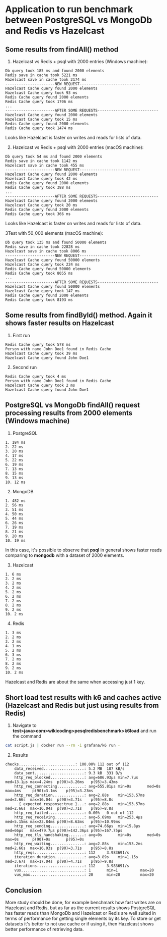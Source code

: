 # Application to run benchmark between PostgreSQL vs MongoDb and Redis vs Hazelcast
## Some results from findAll() method
1. Hazelcast vs Redis + psql with 2000 entries (Windows machine):
```
Db query took 185 ms and found 2000 elements
Redis save in cache took 5221 ms
Hazelcast save in cache took 2174 ms
----------------------NEW REQUEST---------------------------
Hazelcast Cache query found 2000 elements
Hazelcast Cache query took 93 ms
Redis Cache query found 2000 elements
Redis Cache query took 1706 ms
...
----------------------AFTER SOME REQUESTS---------------------------
Hazelcast Cache query found 2000 elements
Hazelcast Cache query took 15 ms
Redis Cache query found 2000 elements
Redis Cache query took 1474 ms
```
Looks like Hazelcast is faster on writes and reads for lists of data.

2. Hazelcast vs Redis + psql with 2000 entries (macOS machine):
```
Db query took 54 ms and found 2000 elements
Redis save in cache took 1142 ms
Hazelcast save in cache took 455 ms
----------------------NEW REQUEST---------------------------
Hazelcast Cache query found 2000 elements
Hazelcast Cache query took 42 ms
Redis Cache query found 2000 elements
Redis Cache query took 388 ms
...
----------------------AFTER SOME REQUESTS---------------------------
Hazelcast Cache query found 2000 elements
Hazelcast Cache query took 20 ms
Redis Cache query found 2000 elements
Redis Cache query took 366 ms
```
Looks like Hazelcast is faster on writes and reads for lists of data.

3Test with 50_000 elements (macOS machine):
```
Db query took 135 ms and found 50000 elements
Redis save in cache took 22828 ms
Hazelcast save in cache took 8006 ms
----------------------NEW REQUEST---------------------------
Hazelcast Cache query found 50000 elements
Hazelcast Cache query took 224 ms
Redis Cache query found 50000 elements
Redis Cache query took 8055 ms
...
----------------------AFTER SOME REQUESTS---------------------------
Hazelcast Cache query found 50000 elements
Hazelcast Cache query took 147 ms
Redis Cache query found 2000 elements
Redis Cache query took 8193 ms
```

## Some results from findById() method. Again it shows faster results on Hazelcast
1. First run
```
Redis Cache query took 578 ms
Person with name John Doe1 found in Redis Cache
Hazelcast Cache query took 39 ms
Hazelcast Cache query found John Doe1
```

2. Second run
```
Redis Cache query took 4 ms
Person with name John Doe1 found in Redis Cache
Hazelcast Cache query took 2 ms
Hazelcast Cache query found John Doe1
```

## PostgreSQL vs MongoDb findAll() request processing results from 2000 elements (Windows machine)
1. PostgreSQL
```
1. 184 ms
2. 22 ms
3. 20 ms
4. 17 ms
5. 22 ms
6. 19 ms
7. 13 ms
8. 15 ms 
9. 13 ms
10. 12 ms
```
2. MongoDB
```
1. 482 ms
2. 56 ms
3. 51 ms
4. 50 ms 
5. 44 ms
6. 26 ms
7. 19 ms
8. 21 ms
9. 20 ms
10. 19 ms
```
In this case, it's possible to observe that **psql** in general shows faster reads comparing to **mongodb** with a dataset of 2000 elements.

3. Hazelcast
```
1. 6 ms
2. 2 ms
3. 2 ms
4. 2 ms
5. 2 ms
6. 2 ms
7. 2 ms
8. 2 ms
9. 2 ms
10. 2 ms
```
4. Redis
```
1. 3 ms
2. 2 ms
3. 2 ms 
4. 1 ms
5. 2 ms
6. 3 ms
7. 2 ms
8. 2 ms
9. 2 ms
10. 2 ms
```
Hazelcast and Redis are about the same when accessing just 1 key.

## Short load test results with k6 and caches active (Hazelcast and Redis but just using results from Redis)
1. Navigate to **test>java>com>wikicoding>pesqlredisbenchmark>k6load** and run the command
```bash
cat script.js | docker run --rm -i grafana/k6 run -
```

2. Results
```
checks.........................: 100.00% 112 out of 112
    data_received..................: 5.2 MB  187 kB/s
    data_sent......................: 9.3 kB  331 B/s
    http_req_blocked...............: avg=606.93µs min=7.7µs    med=13.1µs max=4.24ms  p(90)=3.26ms   p(95)=3.43ms
    http_req_connecting............: avg=555.81µs min=0s       med=0s     max=4ms     p(90)=3.1ms    p(95)=3.23ms
    http_req_duration..............: avg=2.88s    min=153.57ms med=2.66s  max=16.04s  p(90)=3.71s    p(95)=8.8s
      { expected_response:true }...: avg=2.88s    min=153.57ms med=2.66s  max=16.04s  p(90)=3.71s    p(95)=8.8s
    http_req_failed................: 0.00%   0 out of 112
    http_req_receiving.............: avg=5.69ms   min=253.4µs  med=5.15ms max=23.84ms p(90)=8.63ms   p(95)=10.99ms
    http_req_sending...............: avg=74.66µs  min=15.8µs   med=66µs   max=479.7µs p(90)=142.36µs p(95)=167.75µs
    http_req_tls_handshaking.......: avg=0s       min=0s       med=0s     max=0s      p(90)=0s       p(95)=0s
    http_req_waiting...............: avg=2.88s    min=153.2ms  med=2.66s  max=16.03s  p(90)=3.71s    p(95)=8.8s
    http_reqs......................: 112     3.983691/s
    iteration_duration.............: avg=3.89s    min=1.15s    med=3.67s  max=17.04s  p(90)=4.71s    p(95)=9.8s
    iterations.....................: 112     3.983691/s
    vus............................: 1       min=1          max=20
    vus_max........................: 20      min=20         max=20
```

## Conclusion
More study should be done, for example benchmark how fast writes are on Hazelcast and Redis, but as far as the current results shows PostgreSQL has faster reads than MongoDb and Hazelcast or Redis are well suited in terms of performance for getting single elements by its key. To store or get datasets it's better to not use cache or if using it, then Hazelcast shows better performance of retrieving data.